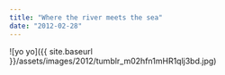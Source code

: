 ```yaml
---
title: "Where the river meets the sea"
date: "2012-02-28"
---
```


![yo yo]({{ site.baseurl }}/assets/images/2012/tumblr_m02hfn1mHR1qlj3bd.jpg)
